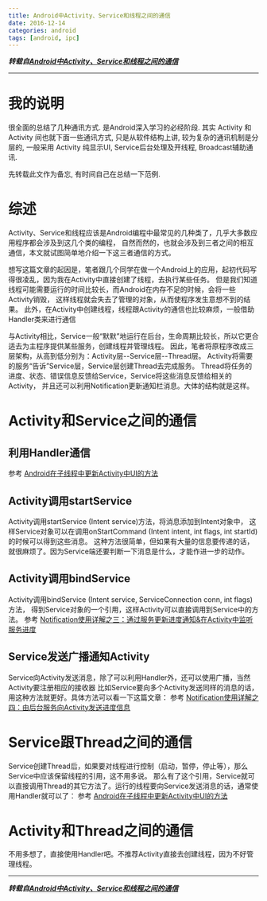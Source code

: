 ```yaml
---
title: Android中Activity、Service和线程之间的通信
date: 2016-12-14
categories: android
tags: [android, ipc]
---
```


***转载自[Android中Activity、Service和线程之间的通信](http://blog.sina.com.cn/s/blog_3fe961ae0100xkyt.html)***

------------

# 我的说明
很全面的总结了几种通讯方式. 是Android深入学习的必经阶段.
其实 Activity 和 Activity 间也就下面一些通讯方式,
只是从软件结构上讲, 较为复杂的通讯机制是分层的, 一般采用 Activity 纯显示UI, Service后台处理及开线程, Broadcast辅助通讯.

先转载此文作为备忘, 有时间自己在总结一下范例.


# 综述

Activity、Service和线程应该是Android编程中最常见的几种类了，几乎大多数应用程序都会涉及到这几个类的编程，
自然而然的，也就会涉及到三者之间的相互通信，本文就试图简单地介绍一下这三者通信的方式。


想写这篇文章的起因是，笔者跟几个同学在做一个Android上的应用，起初代码写得很凌乱，因为我在Activity中直接创建了线程，去执行某些任务。
但是我们知道线程可能需要运行的时间比较长，而Android在内存不足的时候，会将一些Activity销毁，
这样线程就会失去了管理的对象，从而使程序发生意想不到的结果。
此外，在Activity中创建线程，线程跟Activity的通信也比较麻烦，一般借助Handler类来进行通信


与Activity相比，Service一般“默默”地运行在后台，生命周期比较长，所以它更合适去为主程序提供某些服务，创建线程并管理线程。
因此，笔者将原程序改成三层架构，从高到低分别为：Activity层--Service层--Thread层。
Activity将需要的服务“告诉”Service层，Service层创建Thread去完成服务。
Thread将任务的进度、状态、错误信息反馈给Service，Service将这些消息反馈给相关的Activity，
并且还可以利用Notification更新通知栏消息。大体的结构就是这样。


# Activity和Service之间的通信

## 利用Handler通信

参考 [Android在子线程中更新Activity中UI的方法](http://blog.sina.com.cn/s/blog_3fe961ae0100mvc5.html)

## Activity调用startService

Activity调用startService (Intent service)方法，将消息添加到Intent对象中，
这样Service对象可以在调用onStartCommand (Intent intent, int flags, int startId)的时候可以得到这些消息。
这种方法很简单，但如果有大量的信息要传递的话，就很麻烦了。因为Service端还要判断一下消息是什么，才能作进一步的动作。

## Activity调用bindService

Activity调用bindService (Intent service, ServiceConnection conn, int flags)方法，
得到Service对象的一个引用，这样Activity可以直接调用到Service中的方法。
参考 [Notification使用详解之三：通过服务更新进度通知&在Activity中监听服务进度](http://blog.csdn.net/liuhe688/article/details/6623924)

## Service发送广播通知Activity

Service向Activity发送消息，除了可以利用Handler外，还可以使用广播，当然Activity要注册相应的接收器
比如Service要向多个Activity发送同样的消息的话，用这种方法就更好。具体方法可以看一下这篇文章：
参考 [Notification使用详解之四：由后台服务向Activity发送进度信息](http://blog.csdn.net/liuhe688/article/details/6641806)


# Service跟Thread之间的通信

Service创建Thread后，如果要对线程进行控制（启动，暂停，停止等），那么Service中应该保留线程的引用，这不用多说。
那么有了这个引用，Service就可以直接调用Thread的其它方法了。运行的线程要向Service发送消息的话，通常使用Handler就可以了：
参考 [Android在子线程中更新Activity中UI的方法](http://blog.sina.com.cn/s/blog_3fe961ae0100mvc5.html)


# Activity和Thread之间的通信

不用多想了，直接使用Handler吧。不推荐Activity直接去创建线程，因为不好管理线程。


----------

***转载自[Android中Activity、Service和线程之间的通信](http://blog.sina.com.cn/s/blog_3fe961ae0100xkyt.html)***
